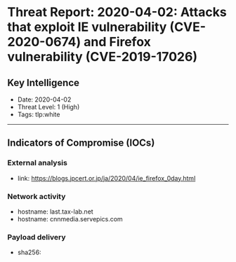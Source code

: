 # Threat Report: 2020-04-02: Attacks that exploit IE vulnerability (CVE-2020-0674) and Firefox vulnerability (CVE-2019-17026)


## Key Intelligence
* Date: 2020-04-02
* Threat Level: 1 (High)
* Tags: tlp:white

---

## Indicators of Compromise (IOCs)
### External analysis
* link: https://blogs.jpcert.or.jp/ja/2020/04/ie_firefox_0day.html

### Network activity
* hostname: last.tax-lab.net
* hostname: cnnmedia.servepics.com

### Payload delivery
* sha256: <sha256>
